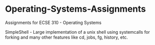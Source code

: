 # Operating-Systems-Assignments
Assignments for ECSE 310 - Operating Systems

SimpleShell - Large implementation of a unix shell using systemcalls for forking and many other features like cd, jobs, fg, history, etc.
